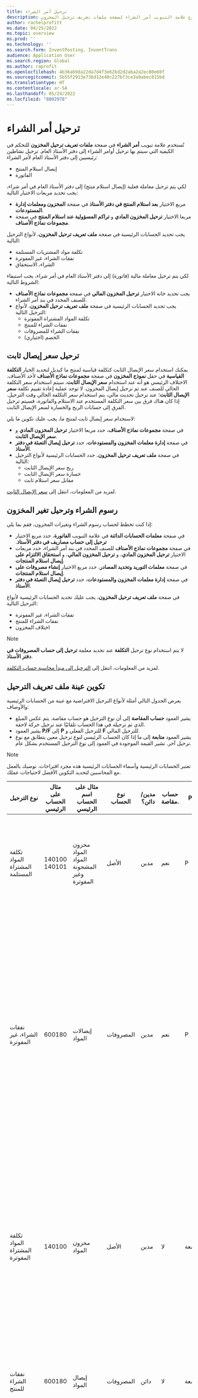 ```yaml
---
title: ترحيل أمر الشراء
description: يصف هذا الموضوع علامة التبويب أمر الشراء لصفحة ملفات تعريف ترحيل المخزون.
author: rachelprofitt
ms.date: 04/25/2022
ms.topic: overview
ms.prod: ''
ms.technology: ''
ms.search.form: InventPosting, InventTrans
audience: Application User
ms.search.region: Global
ms.author: raprofit
ms.openlocfilehash: 4b36ab9da22da7d4f3e62bd2d2aba2a2ec80e60f
ms.sourcegitcommit: 5b55f2913e736d12e40c227bf3ce3a9abec815bd
ms.translationtype: HT
ms.contentlocale: ar-SA
ms.lasthandoff: 05/24/2022
ms.locfileid: "8802978"
---
```

# <a name="purchase-order-posting"></a>ترحيل أمر الشراء

تُستخدم علامة تبويب **أمر الشراء** في صفحة **ملفات تعريف ترحيل المخزون** للتحكم في الكيفية التي سيتم بها ترحيل أوامر الشراء إلى دفتر الأستاذ العام. ترحيل نشاطين رئيسيين إلى دفتر الأستاذ العام لأمر الشراء: 

- إيصال استلام المنتج
- الفاتورة

لكي يتم ترحيل معاملة فعلية (إيصال استلام منتج) إلى دفتر الأستاذ العام في أمر شراء، يجب تحديد مربعات الاختيار التالية:

- مربع الاختيار **بعد استلام المنتج في دفتر الأستاذ** في صفحة **المخزون ومعلمات إدارة المستودعات**.
- مربعا الاختيار **ترحيل المخزون المادي** و **تراكم المسؤولية عند استلام المنتج** في صفحة **مجموعات نماذج الأصناف**.

يجب تحديد الحسابات الرئيسية في صفحة **ملف تعريف ترحيل المخزون**، لأنواع الترحيل التالية:

- تكلفة مواد المشتريات المستلمة
- نفقات الشراء، غير المفوترة
- الشراء، الاستحقاق

لكي يتم ترحيل معاملة مالية (فاتورة) إلى دفتر الأستاذ العام في أمر شراء، يجب استيفاء الشروط التالية:

- يجب تحديد خانة الاختيار **ترحيل المخزون المالي** في صفحة **مجموعات نماذج الأصناف** للصنف المحدد في بند أمر الشراء.
- يجب تحديد الحسابات الرئيسية في صفحة **ملف تعريف ترحيل المخزون**، لأنواع الترحيل التالية:
  - تكلفة المواد المشتراة المفوترة
  - نفقات الشراء للمنتج
  - نفقات الشراء للمصروفات
  - الخصم (اختياري)

## <a name="fixed-receipt-price-posting"></a>ترحيل سعر إيصال ثابت‬

يمكنك استخدام سعر الإيصال الثابت كتكلفة قياسية لمنتج ما كبديل لتحديد الخيار **التكلفة القياسية** في حقل **نموذج المخزون** في صفحة **مجموعات نماذج الأصناف** لأحد الأصناف. الاختلاف الرئيسي هو أنه عند استخدام **سعر الإيصال الثابت**، سيتم استخدام سعر التكلفة الحالي للصنف عند تم ترحيل إيصال المخزون. لا توجد عملية إعادة تقييم تكلفة **سعر الإيصال الثابت**؛ عند ترحيل تحديث مالي، يتم استخدام سعر التكلفة الحالي وقت الترحيل. إذا كان هناك فرق بين سعر التكلفة المستخدم عند الاستلام والفاتورة، فسيتم ترحيل الفرق إلى حسابات الربح والخسارة لسعر الإيصال الثابت.

لاستخدام سعر إيصال ثابت لمنتج ما، يجب عليك تكوين ما يلي:

- في صفحة **مجموعات نماذج الأصناف**، حدد مربعا الاختيار **ترحيل المخزون المادي** و **سعر الإيصال الثابت**. 
- في صفحة **إدارة معلمات المخزون والمستودعات**، حدد **ترحيل إيصال التعبئة في دفتر الأستاذ**.
- في صفحة **ملف تعريف ترحيل المخزون**، حدد الحسابات الرئيسية لأنواع الترحيل التالية:
  - ربح سعر الإيصال الثابت
  - خسارة سعر الإيصال الثابت
  - مقابل سعر استلام ثابت

لمزيد من المعلومات، انتقل إلى [سعر الإيصال الثابت](/supply-chain/cost-management/fixed-receipt-price.md).

## <a name="purchase-charges-and-stock-variation-posting"></a>رسوم الشراء وترحيل تغير المخزون

إذا كنت تخطط لحساب رسوم الشراء وتغيرات المخزون، فقم بما يلي:

- في صفحة **معلمات الحسابات الدائنة** في علامة التبويب **الفاتورة**، حدد مربع الاختيار **ترحيل إلى حساب مصاريف في دفتر الأستاذ‬‏‫**.
- في صفحة **مجموعات نماذج الأصناف** للصنف المحدد في بند أمر الشراء، حدد مربعات الاختيار **ترحيل المخزون المادي**، و **ترحيل المخزون المالي**، و **استحقاق الالتزام على إيصال استلام المنتجات‬**.
- في صفحة **معلمات التوريد وتحديد المصادر**، حدد مربع الاختيار **إنشاء مصروفات على إيصال استلام المنتجات**.
- في صفحة **إدارة معلمات المخزون والمستودعات**، حدد **ترحيل إيصال التعبئة في دفتر الأستاذ**.

في صفحة **ملف تعريف ترحيل المخزون**، يجب عليك تحديد الحسابات الرئيسية لأنواع الترحيل التالية:

- نفقات الشراء، غير المفوترة
- نفقات الشراء للمنتج
- اختلاف المخزون

> [!NOTE]
> لا يتم استخدام نوع ترحيل **التكلفة** عند تحديد معلمة **ترحيل إلى حساب المصروفات في دفتر الأستاذ**.

لمزيد من المعلومات، انتقل إلى [الترحيل إلى مبدأ محاسبة حساب التكلفة](/supply-chain/cost-management/post-to-charge-account-accounting-principle.md).

## <a name="sample-posting-profile-configuration"></a>تكوين عينة ملف تعريف الترحيل

يعرض الجدول التالي أمثلة لأنواع الترحيل الافتراضية مع عينة من الحسابات الرئيسية والأوصاف:

- يشير العمود **حساب المقاصة** إلى أن نوع الترحيل هو حساب مقاصة. يتم عكس المبلغ الذي تم ترحيله في هذا الحساب تلقائيًا عند ترحيل حركة لاحقة. 
- يشير العمود **P/F** إلى **P** للترحيل الفعلي و **F** للترحيل المالي. 
- يشير العمود **متابعة** إلى ما إذا كان الحساب الرئيسي لنوع ترحيل معين يتطابق مع نوع ترحيل آخر. تشير القيمة الموجودة في العمود إلى نوع الترحيل المستخدم بشكل عام.

> [!NOTE]
> تعتبر الحسابات الرئيسية وأسماء الحسابات الرئيسية هذه مجرد اقتراحات. نوصيك<!--note from editor: Via Writing Style Guide.--> بالعمل مع المحاسبين لتحديد التكوين الأفضل لاحتياجات عملك.


| نوع الترحيل | مثال على الحساب الرئيسي | مثال على اسم الحساب الرئيسي | نوع الحساب | مدين/دائن؟ | حساب مقاصة. | P/F | متابعة | ‏‏الوصف‬ |
|--------------|---------------------|-------------------------|----------------|----------------|--------------------|----|----------|-----------|
| تكلفة المواد المشتراة المستلمة | 140100</br>140101 | مخزون المواد</br>المواد المشحونة وغير المفوترة | الأصل | مدين | ‏‏نعم‬ | P | تكلفة المواد المشتراة المفوترة | يُستخدم عند ترحيل إيصال استلام منتج أمر الشراء. تعويض الحساب هو نفقات الشراء، بدون فواتير. يتم عكس المبلغ في هذا الحساب عند ترحيل فاتورة أمر شراء. |
| نفقات الشراء، غير المفوترة | 600180 | إيصالات المواد | المصروفات | مدين | ‏‏نعم‬ | P | |يُستخدم عند ترحيل إيصال استلام منتج أمر الشراء. يتم إنشاء قسيمتين للإيصال لتتبع فروق أسعار الشراء عند استخدام التكلفة القياسية. تعويض الحساب في الإيصال الأول هو استحقاق الشراء. التعويض في الإيصال الثاني هي مجموع تكلفة المواد المشتراة المستلمة وحسابات فروق سعر الشراء. يتم عكس المبالغ التي تم ترحيلها في هذا الحساب عند ترحيل فاتورة أمر الشراء. |
| تكلفة المواد المشتراة المفوترة | 140100 | مخزون المواد | الأصل | مدين | لا | الجمعة  |تكلفة المواد المشتراة المستلمة | يستخدم عند ترحيل فاتورة أمر شراء. التعويض لهذا الحساب هو نفقات الشراء للمنتج. يمثل هذا الحساب المخزون في الميزانية العمومية. عادةً ما يكون الحساب المستخدم هو نفس الحساب المستخدم لتكلفة الوحدات المسلمة وتكلفة الوحدات التي تم تحرير فواتير بها لأمر المبيعات. |
| نفقات الشراء للمنتج | 600180 | إيصال المواد | المصروفات | دائن‬ | لا | الجمعة  | |يستخدم عند ترحيل فاتورة أمر شراء. تعويض هذا الحساب هو تكلفة المواد المشتراة. يمثل هذا الحساب المخزون في الميزانية العمومية. |
| ربح سعر الإيصال الثابت (شراء، ربح سعر إيصال ثابت*) | 510310 | فرق سعر الشراء | المصروفات | دائن‬ | لا | الجمعة | خسارة سعر الإيصال الثابت | تُستخدم عند ترحيل فاتورة أمر الشراء وهناك فرق بين السعر الذي تم تحرير فاتورة به والتكلفة الافتراضية للصنف. يستخدم هذا الحساب عندما يكون الفرق أكبر. التعويض لهذا الحساب هو تعويض سعر الإيصال الثابت. |
| خسارة سعر الإيصال الثابت (شراء، خسارة سعر إيصال ثابت*) | 510310 | فرق سعر الشراء | المصروفات | مدين | لا | الجمعة | ربح سعر الإيصال الثابت | تُستخدم عند ترحيل فاتورة أمر الشراء وهناك فرق بين السعر الذي تم تحرير فاتورة به والتكلفة الافتراضية للصنف. يستخدم هذا الحساب عندما يكون الفرق أقل. التعويض لهذا الحساب هو تعويض سعر الإيصال الثابت. |
| تعويض سعر الإيصال الثابت (شراء، تعويض سعر إيصال ثابت*) | 140900 | اختلاف المخزون | الأصل | كلاهما | لا | الجمعة  | |تُستخدم عند ترحيل فاتورة أمر الشراء وهناك فرق بين السعر الذي تم تحرير فاتورة به والتكلفة الافتراضية للصنف. هذا الحساب هو تعويض لحسابات الربح والخسارة لسعر الإيصال الثابت. |
| التكلفة | غير متاح | غير متاح | غير متاح | غير متاح | غير متاح | غير متاح | غير متاح | هذا الحساب لم يعد مستخدمًا استخدم تباين المخزون بدلاً من ذلك. |
| اختلاف المخزون | 600170 | اختلاف المخزون | المصروفات | دائن‬ | لا | كلاهما | | يتم استخدام هذا الحساب عندما: <ul><li>يوجد فرق في سعر الوحدة بين استلام المنتج والفاتورة.</li><li>يتم ترحيل التكاليف إلى الصنف.</li><li>تتم إضافة التكاليف غير المباشرة<!--note from editor: Edit okay?--> إلى الأصناف المشتراة. </li><li>تعويض هذا الحساب هو نفقات الشراء، الحساب غير المفوتر.</li></ul> |
| الشراء، الاستحقاق | 200140 | عمليات الشراء المستحقة | الالتزام | دائن‬ | Y | P | |يُستخدم عند ترحيل إيصال استلام منتج أمر الشراء وتمكين خيار استحقاق مبالغ الشراء. |
| ضريبة المبيعات المستحقة على الإيصال | 250500 | ضريبة المبيعات المستحقة | الالتزام | دائن‬ | Y | كلاهما  | |يتم استخدام هذا الحساب عند تحديد الخيار **ترحيل الضريبة الفعلية** في **معلمات إدارة المخزون والمستودعات**، لديك أمر شراء مع الضرائب. يتم ترحيل المبلغ عند تحديث أمر الشراء فعليًا (إيصال استلام المنتج)، وإعادته عند ترحيل أمر الشراء ماليًا (الفاتورة). |
| إيصال الأصل الثابت (خصم الأصل الثابت*) | 180100 | الأصول الثابتة المادية | الأصل | مدين | N | كلاهما | كلاهما | يتم استخدام هذا الحساب عند تحديد الخيار الموجود في بند أمر الشراء للأصول الثابتة. تم تكوين تكامل أمر الشراء للحصول على الأصل الثابت عند استلام المنتج أو الفاتورة. لمزيد من المعلومات حول تكامل أمر شراء الأصول الثابتة، انتقل إلى [الاستحواذ على الأصول من خلال التدبير](/fixed-assets/acquire-assets-procurement). |
| نفقات الشراء للمصروفات | 618900 | المصروفات المتنوعة | المصروفات | مدين | N | كلاهما | |تُستخدم عند ترحيل إيصال استلام منتج أو فاتورة لأمر شراء حيث لا يتم تخزين الأصناف أو يتم استخدام فئة تدبير. |
| دفعة مقدمة | 132190 | مصروفات مدفوعة مقدمًا | الأصل | مدين | N | كلاهما | | تُستخدم عند معالجة فاتورة الدفع المسبق في أمر الشراء. |


\*تمثل القيم التي تظهر بين أقواس القيمة المستخدمة في حقل **نوع الترحيل** في صفحة **حركات الإيصال**. يمكنك عرض **نوع الترحيل** في صفحة علامة التبويب **حركات الإيصال** على علامة التبويب **عام**.

## <a name="fixed-asset-posting-with-purchase-orders"></a>ترحيل الأصول الثابتة مع أوامر الشراء

إذا كنت تستخدم وحدة **الأصول الثابتة** وتخطط لشراء الأصول الثابتة من خلال أوامر الشراء، فيجب عليك تكوين نوع ترحيل **إيصال الأصول الثابتة** في علامة التبويب **أمر الشراء** في صفحة **ملف تعريف ترحيل المخزون**. لمزيد من المعلومات، انتقل إلى [تكامل الأصول الثابتة](/fixed-assets/fixed-asset-integration.md) و[إنشاء الأصول والاستحواذ عليها من الحسابات الدائنة](/fixed-assets/tasks/create-acquire-assets-accounts-payable.md).

## <a name="prepayment-purchase-order-invoice-posting"></a>ترحيل فاتورة أمر شراء الدفع المسبق

إذا كنت تخطط لاستخدام ميزة **فاتورة الدفع المسبق** لأوامر الشراء، فيجب تحديد نوع ترحيل **الدفع المسبق** في علامة التبويب **أمر الشراء** في صفحة **ملف تعريف ترحيل المخزون**. لمزيد من المعلومات، انتقل إلى [فواتير الدفع المسبق مقابل الدفعات المسبقة](/accounts-payable/prepayments-invoices-vs-prepayments.md).

## <a name="purchase-requisition-and-purchase-order-confirmation-posting"></a>طلب الشراء وترحيل تأكيد أمر الشراء

يمكن أيضًا تكوين طلبات الشراء وتأكيدات أوامر الشراء لترحيل الأعباء والالتزامات المسبقة إلى دفتر الأستاذ العام. يتم التحكم في هذه الترحيلات من خلال تعريف الترحيل. لمزيد من المعلومات حول إزالة طرق العرض، انتقل إلى [حول أعباء أوامر الشراء](/dynamicsax-2012/appuser-itpro/about-purchase-order-encumbrances).

## <a name="procurement-category-posting"></a>ترحيل فئة التدبير

كبديل لإعداد ترحيل المخزون لجميع الأصناف أو مجموعة من الأصناف أو صنف واحد، يمكنك إعداد الفئات والتحكم في ترحيل دفتر الأستاذ حسب فئات التدبير. لمزيد من المعلومات حول إعداد الفئات وتعيينها للمنتجات، انتقل إلى [نموذج تكوين ملف تعريف الترحيل](#sample-posting-profile-configuration) سابقًا في هذا الموضوع.

عند استخدام الفئات مع أوامر الشراء أو فواتير الموردين، يجب تعيين التسلسل الهرمي للفئات إلى نوع **التدرج الهرمي لفئات التدبير** في صفحة **تعيينات أدوار التدرج الهرمي للفئات**.

### <a name="vendor-invoices-with-procurement-categories"></a>فواتير الموردين مع فئات التدبير

إذا كانت مؤسستك تستخدم أوامر الشراء لبعض عمليات الشراء دون غيرها، فيمكنك معالجة الفواتير غير المتعلقة بأوامر الشراء بعدة طرق. يتضمن ذلك استخدام دفاتر اليومية في **الحسابات الدائنة** أو بواسطة صفحة **فواتير الموردين المعلقة** المستخدمة لإنشاء الفواتير لأوامر الشراء. عند إنشاء فواتير لفواتير غير متعلقة بأمر الشراء، ستحتاج إلى إنشاء فئات تدبير لكل نوع من أنواع المصروفات. ستحتاج إلى تعيين الفئة لحساب المصروفات الصحيح في صفحة **ملفات تعريف ترحيل المخزون**.

سيختلف العدد الدقيق للفئات بناءً على عدد حسابات المصاريف التي تستخدمها لترحيل فواتيرك. ستحتاج إلى فئة تدبير واحدة على الأقل لكل حساب رئيسي تقوم بمصروفات فواتير أوامر الشراء غير الخاصة به. يمكن استخدام العديد من الفئات لحساب رئيسي واحد. يمكن أن يكون هذا مفيدًا لقابلية الاستخدام والبحث والإبلاغ عن أنواع النفقات التي تستخدمها.

### <a name="benefits-of-using-procurement-categories-for-vendor-invoices"></a>مزايا استخدام فئات التدبير لفواتير البائع

تتضمن بعض مزايا استخدام فئات التدبير لفواتير الموردين ما يلي:

- تجربة مستخدم متسقة: عند تكوين فئات المشتريات لجميع المصاريف غير المتعلقة بأمر الشراء، يمكن تدريب المستخدمين على عملية واحدة لإعداد الفواتير باستخدام صفحة **فواتير الموردين المعلقة**.
- تجربة إعداد التقارير المحسّنة: عند تكوين فئات التدبير لجميع الأصناف وجميع المصروفات غير المتعلقة بأمر الشراء، سيحلل تقرير إنفاق التدبير الإنفاق حسب البائع والفئة والمزيد.
- سير عمل متسق: عند استخدام **فواتير الموردين المعلقة** لمعالجة جميع الفواتير، يمكنك إنشاء سير عمل متسق وعملية الموافقة عن طريق باستخدام سير عمل واحد.

## <a name="consignment-inventory-posting"></a>ترحيل مخزون الشحنة

يستخدم مخزون الإرسالية ترحيل دفتر الأستاذ نفسه مثل الأصناف المشتراة الأخرى. يتمثل الاختلاف الرئيسي في أنه عند استلام المخزون، لا يتم تسجيل حركات دفتر الأستاذ. لنقل الملكية إلى المؤسسة عند ترحيل دفتر يومية **تغيير ملكية المخزون**، يتم إنشاء قسيمة لتسجيل تكلفة البند. لمزيد من المعلومات، انتقل إلى [إعداد الإرسالية](/supply-chain/inventory/consignment.md).
